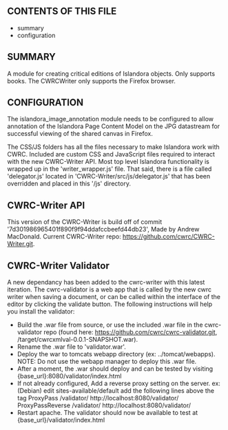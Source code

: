 CONTENTS OF THIS FILE
---------------------

 * summary
 * configuration

SUMMARY
-------

A module for creating critical editions of Islandora objects.  Only supports
books.  The CWRCWriter only supports the Firefox browser.


CONFIGURATION
--------------

The islandora_image_annotation module needs to be configured to allow
annotation of the Islandora Page Content Model on the JPG datastream for
successful viewing of the shared canvas in Firefox.

The CSS/JS folders has all the files necessary to make Islandora work with CWRC.
Included are custom CSS and JavaScript files required to interact with the 
new CWRC-Writer API. Most top level Islandora functionality is wrapped up 
in the 'writer_wrapper.js' file. That said, there is a file called
'delegator.js' located in 'CWRC-Writer/src/js/delegator.js' that has been
overridden and placed in this '/js' directory.

CWRC-Writer API
----------------

This version of the CWRC-Writer is build off of commit '7d301986965401f890f9f94ddafccbeefd44db23',
Made by Andrew MacDonald. Current CWRC-Writer repo: https://github.com/cwrc/CWRC-Writer.git.

CWRC-Writer Validator
---------------------

A new dependancy has been added to the cwrc-writer with this latest iteration. The cwrc-validator is
a web app that is called by the new cwrc writer when saving a document, or can be called within
the interface of the editor by clicking the validate button. The following instructions will help
you install the validator:
* Build the .war file from source, or use the included .war file in the cwrc-validator repo
(found here: https://github.com/cwrc/cwrc-validator.git, /target/cwrcxmlval-0.0.1-SNAPSHOT.war).
* Rename the .war file to 'validator.war'.
* Deploy the war to tomcats webapp directory (ex: ../tomcat/webapps).
NOTE: Do not use the webapp manager to deploy this .war file.
* After a moment, the .war should deploy and can be tested by visiting 
{base_url}:8080/validator/index.html
* If not already configured, Add a reverse proxy setting on the server. 
ex: (Debian) edit sites-available/default add the following lines above the </VirtualHost> tag
  ProxyPass /validator/ http://localhost:8080/validator/
  ProxyPassReverse /validator/ http://localhost:8080/validator/
* Restart apache. The validator should now be available to test at
{base_url}/validator/index.html
